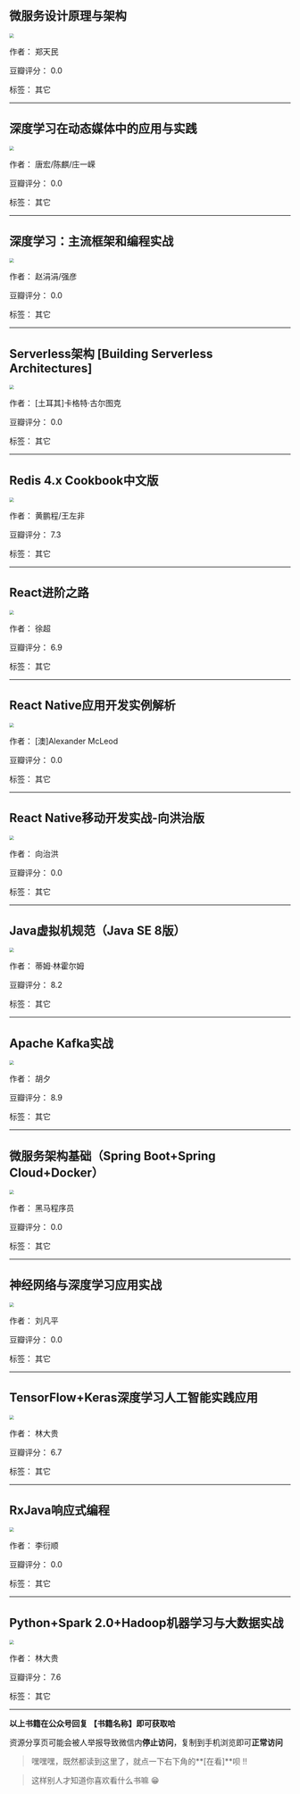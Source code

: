 ## 微服务设计原理与架构

<img src="https://www.aibooks.cc/wp-content/uploads/2019/12/2019122410380224.jpg" style="zoom:50%;" />

作者： 郑天民 

豆瓣评分：  0.0

标签： 其它


---

## 深度学习在动态媒体中的应用与实践

<img src="https://www.aibooks.cc/wp-content/uploads/2019/12/2019122410334483.jpg" style="zoom:50%;" />

作者： 唐宏/陈麒/庄一嵘 

豆瓣评分：  0.0

标签： 其它


---

## 深度学习：主流框架和编程实战

<img src="https://www.aibooks.cc/wp-content/uploads/2019/12/2019122410281137.jpg" style="zoom:50%;" />

作者： 赵涓涓/强彦

豆瓣评分：  0.0

标签： 其它


---

## Serverless架构 [Building Serverless Architectures]

<img src="https://www.aibooks.cc/wp-content/uploads/2019/12/2019122410120064.jpg" style="zoom:50%;" />

作者： [土耳其]卡格特·古尔图克

豆瓣评分：  0.0

标签： 其它


---

## Redis 4.x Cookbook中文版

<img src="https://www.aibooks.cc/wp-content/uploads/2019/12/2019122410074494.jpg" style="zoom:50%;" />

作者： 黄鹏程/王左非

豆瓣评分：  7.3

标签： 其它


---

## React进阶之路

<img src="https://www.aibooks.cc/wp-content/uploads/2019/12/2019122410014910.jpg" style="zoom:50%;" />

作者： 徐超

豆瓣评分：  6.9

标签： 其它


---

## React Native应用开发实例解析

<img src="https://www.aibooks.cc/wp-content/uploads/2019/12/2019122409573121.jpg" style="zoom:50%;" />

作者： [澳]Alexander McLeod

豆瓣评分：  0.0

标签： 其它


---

## React Native移动开发实战-向洪治版

<img src="https://www.aibooks.cc/wp-content/uploads/2019/12/2019122409511733.jpg" style="zoom:50%;" />

作者： 向治洪

豆瓣评分：  0.0

标签： 其它


---

## Java虚拟机规范（Java SE 8版）

<img src="https://www.aibooks.cc/wp-content/uploads/2019/12/2019122409472211.jpg" style="zoom:50%;" />

作者： 蒂姆·林霍尔姆 

豆瓣评分：  8.2

标签： 其它


---

## Apache Kafka实战

<img src="https://www.aibooks.cc/wp-content/uploads/2019/12/201912240942491.jpg" style="zoom:50%;" />

作者： 胡夕

豆瓣评分：  8.9

标签： 其它


---

## 微服务架构基础（Spring Boot+Spring Cloud+Docker）

<img src="https://www.aibooks.cc/wp-content/uploads/2019/12/2019122406320630.jpg" style="zoom:50%;" />

作者： 黑马程序员

豆瓣评分：  0.0

标签： 其它


---

## 神经网络与深度学习应用实战

<img src="https://www.aibooks.cc/wp-content/uploads/2019/12/201912240624155.jpg" style="zoom:50%;" />

作者： 刘凡平

豆瓣评分：  0.0

标签： 其它


---

## TensorFlow+Keras深度学习人工智能实践应用

<img src="https://www.aibooks.cc/wp-content/uploads/2019/12/201912240620406.jpg" style="zoom:50%;" />

作者： 林大贵

豆瓣评分：  6.7

标签： 其它


---

## RxJava响应式编程

<img src="https://www.aibooks.cc/wp-content/uploads/2019/12/2019122406175070.jpg" style="zoom:50%;" />

作者： 李衍顺

豆瓣评分：  0.0

标签： 其它


---

## Python+Spark 2.0+Hadoop机器学习与大数据实战

<img src="https://www.aibooks.cc/wp-content/uploads/2019/12/2019122406135211.jpg" style="zoom:50%;" />

作者： 林大贵

豆瓣评分：  7.6

标签： 其它


---


**以上书籍在公众号回复 【书籍名称】即可获取哈** 


资源分享页可能会被人举报导致微信内**停止访问**，复制到手机浏览即可**正常访问**


> 嘿嘿嘿，既然都读到这里了，就点一下右下角的**[在看]**呗 !!

> 

> 这样别人才知道你喜欢看什么书嘛 😁

